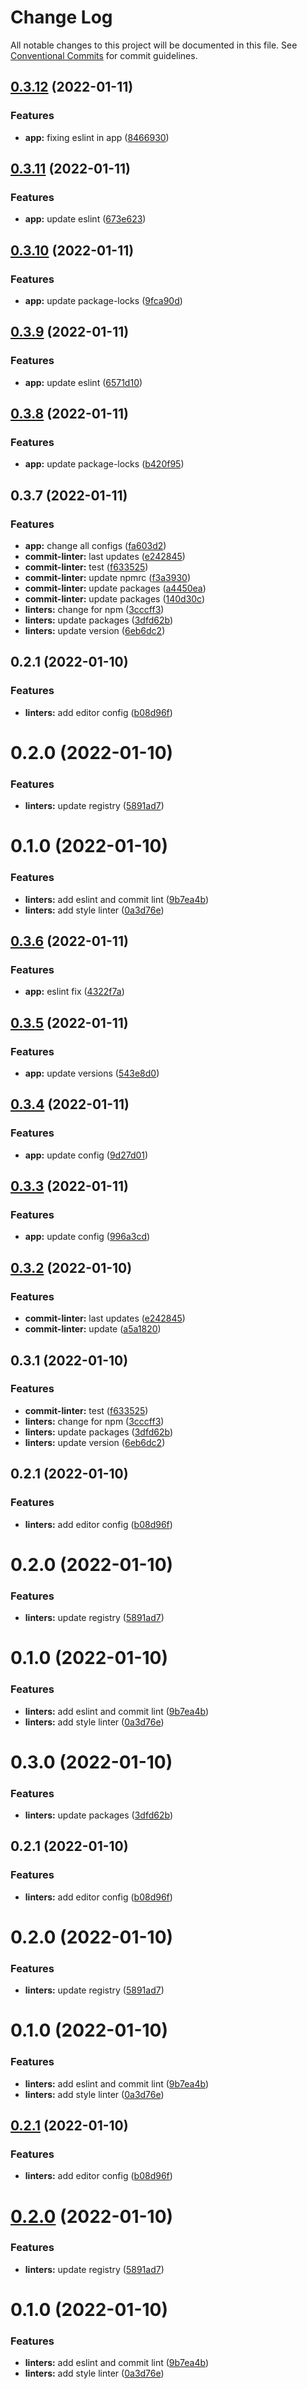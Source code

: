 # Change Log

All notable changes to this project will be documented in this file.
See [Conventional Commits](https://conventionalcommits.org) for commit guidelines.

## [0.3.12](https://github.com/furdzik/IF.Mizenboushi/compare/@furdzik/commitlint-config@0.3.11...@furdzik/commitlint-config@0.3.12) (2022-01-11)


### Features

* **app:** fixing eslint in app ([8466930](https://github.com/furdzik/IF.Mizenboushi/commit/84669304f12c8ecdeb99ac83574e9ce12276bf5c))





## [0.3.11](https://github.com/furdzik/IF.Mizenboushi/compare/@furdzik/commitlint-config@0.3.10...@furdzik/commitlint-config@0.3.11) (2022-01-11)


### Features

* **app:** update eslint ([673e623](https://github.com/furdzik/IF.Mizenboushi/commit/673e623632733d28b4d5a2ec66c5c51dfb1830f6))





## [0.3.10](https://github.com/furdzik/IF.Mizenboushi/compare/@furdzik/commitlint-config@0.3.9...@furdzik/commitlint-config@0.3.10) (2022-01-11)


### Features

* **app:** update package-locks ([9fca90d](https://github.com/furdzik/IF.Mizenboushi/commit/9fca90d104507d51a04e7d740746bd0466f63728))





## [0.3.9](https://github.com/furdzik/IF.Mizenboushi/compare/@furdzik/commitlint-config@0.3.8...@furdzik/commitlint-config@0.3.9) (2022-01-11)


### Features

* **app:** update eslint ([6571d10](https://github.com/furdzik/IF.Mizenboushi/commit/6571d10de5f84c26f8b56b8e2d0d84313a294bfc))





## [0.3.8](https://github.com/furdzik/IF.Mizenboushi/compare/@furdzik/commitlint-config@0.3.7...@furdzik/commitlint-config@0.3.8) (2022-01-11)


### Features

* **app:** update package-locks ([b420f95](https://github.com/furdzik/IF.Mizenboushi/commit/b420f9585575adea353584a662c4d7faf044ce21))





## 0.3.7 (2022-01-11)


### Features

* **app:** change all configs ([fa603d2](https://github.com/furdzik/IF.Mizenboushi/commit/fa603d2cc42307d1aa4d76052340f37fd32dd707))
* **commit-linter:** last updates ([e242845](https://github.com/furdzik/IF.Mizenboushi/commit/e2428451821af03be0143e7c830ee36c82e7f9f4))
* **commit-linter:** test ([f633525](https://github.com/furdzik/IF.Mizenboushi/commit/f63352588e9f9ab41efb0b6e15b8073935583115))
* **commit-linter:** update npmrc ([f3a3930](https://github.com/furdzik/IF.Mizenboushi/commit/f3a3930819f41f11653d0f26c7d8395858ec1a65))
* **commit-linter:** update packages ([a4450ea](https://github.com/furdzik/IF.Mizenboushi/commit/a4450ea5573776dbcb94d0e514d6a197c068379f))
* **commit-linter:** update packages ([140d30c](https://github.com/furdzik/IF.Mizenboushi/commit/140d30cac533d82b7dee34beec0b35ec7e4c8d61))
* **linters:** change for npm ([3cccff3](https://github.com/furdzik/IF.Mizenboushi/commit/3cccff355c2508aa50f07192aa8b6750d5bfefc6))
* **linters:** update packages ([3dfd62b](https://github.com/furdzik/IF.Mizenboushi/commit/3dfd62b583cb31502ff944f6e9f57210890b976b))
* **linters:** update version ([6eb6dc2](https://github.com/furdzik/IF.Mizenboushi/commit/6eb6dc21b97f63552a9265d10eda32524d62364e))



## 0.2.1 (2022-01-10)


### Features

* **linters:** add editor config ([b08d96f](https://github.com/furdzik/IF.Mizenboushi/commit/b08d96fa4078caf823ca4a3986756028ecc31909))



# 0.2.0 (2022-01-10)


### Features

* **linters:** update registry ([5891ad7](https://github.com/furdzik/IF.Mizenboushi/commit/5891ad73eb41d5784929b59e1ee3bd3f9ffc3041))



# 0.1.0 (2022-01-10)


### Features

* **linters:** add eslint and commit lint ([9b7ea4b](https://github.com/furdzik/IF.Mizenboushi/commit/9b7ea4b576a66e0ad294c1499f1e03bc7ae21acf))
* **linters:** add style linter ([0a3d76e](https://github.com/furdzik/IF.Mizenboushi/commit/0a3d76e5240dbee39c8537d4367c983dc40f6acf))





## [0.3.6](https://github.com/furdzik/IF.Mizenboushi/compare/@furdzik/commitlint@0.3.5...@furdzik/commitlint@0.3.6) (2022-01-11)


### Features

* **app:** eslint fix ([4322f7a](https://github.com/furdzik/IF.Mizenboushi/commit/4322f7af74aee41d8599f4686e159a264bf78529))





## [0.3.5](https://github.com/furdzik/IF.Mizenboushi/compare/@furdzik/commitlint@0.3.4...@furdzik/commitlint@0.3.5) (2022-01-11)


### Features

* **app:** update versions ([543e8d0](https://github.com/furdzik/IF.Mizenboushi/commit/543e8d006239c9cf398b419bfc173b371f883412))





## [0.3.4](https://github.com/furdzik/IF.Mizenboushi/compare/@furdzik/commitlint@0.3.3...@furdzik/commitlint@0.3.4) (2022-01-11)


### Features

* **app:** update config ([9d27d01](https://github.com/furdzik/IF.Mizenboushi/commit/9d27d0103c8a1daf9abdd3529f77b5158f599bad))





## [0.3.3](https://github.com/furdzik/IF.Mizenboushi/compare/@furdzik/commitlint@0.3.2...@furdzik/commitlint@0.3.3) (2022-01-11)


### Features

* **app:** update config ([996a3cd](https://github.com/furdzik/IF.Mizenboushi/commit/996a3cd645ced006f27934cfc12a79334e181caf))






## [0.3.2](https://github.com/furdzik/IF.Mizenboushi/compare/@furdzik/commitlint@0.3.1...@furdzik/commitlint@0.3.2) (2022-01-10)


### Features

* **commit-linter:** last updates ([e242845](https://github.com/furdzik/IF.Mizenboushi/commit/e2428451821af03be0143e7c830ee36c82e7f9f4))
* **commit-linter:** update ([a5a1820](https://github.com/furdzik/IF.Mizenboushi/commit/a5a182093a5db770fa4b4bf9af39f95f03aa046b))





## 0.3.1 (2022-01-10)


### Features

* **commit-linter:** test ([f633525](https://github.com/furdzik/IF.Mizenboushi/commit/f63352588e9f9ab41efb0b6e15b8073935583115))
* **linters:** change for npm ([3cccff3](https://github.com/furdzik/IF.Mizenboushi/commit/3cccff355c2508aa50f07192aa8b6750d5bfefc6))
* **linters:** update packages ([3dfd62b](https://github.com/furdzik/IF.Mizenboushi/commit/3dfd62b583cb31502ff944f6e9f57210890b976b))
* **linters:** update version ([6eb6dc2](https://github.com/furdzik/IF.Mizenboushi/commit/6eb6dc21b97f63552a9265d10eda32524d62364e))



## 0.2.1 (2022-01-10)


### Features

* **linters:** add editor config ([b08d96f](https://github.com/furdzik/IF.Mizenboushi/commit/b08d96fa4078caf823ca4a3986756028ecc31909))



# 0.2.0 (2022-01-10)


### Features

* **linters:** update registry ([5891ad7](https://github.com/furdzik/IF.Mizenboushi/commit/5891ad73eb41d5784929b59e1ee3bd3f9ffc3041))



# 0.1.0 (2022-01-10)


### Features

* **linters:** add eslint and commit lint ([9b7ea4b](https://github.com/furdzik/IF.Mizenboushi/commit/9b7ea4b576a66e0ad294c1499f1e03bc7ae21acf))
* **linters:** add style linter ([0a3d76e](https://github.com/furdzik/IF.Mizenboushi/commit/0a3d76e5240dbee39c8537d4367c983dc40f6acf))





# 0.3.0 (2022-01-10)


### Features

* **linters:** update packages ([3dfd62b](https://github.com/furdzik/IF.Mizenboushi/commit/3dfd62b583cb31502ff944f6e9f57210890b976b))



## 0.2.1 (2022-01-10)


### Features

* **linters:** add editor config ([b08d96f](https://github.com/furdzik/IF.Mizenboushi/commit/b08d96fa4078caf823ca4a3986756028ecc31909))



# 0.2.0 (2022-01-10)


### Features

* **linters:** update registry ([5891ad7](https://github.com/furdzik/IF.Mizenboushi/commit/5891ad73eb41d5784929b59e1ee3bd3f9ffc3041))



# 0.1.0 (2022-01-10)


### Features

* **linters:** add eslint and commit lint ([9b7ea4b](https://github.com/furdzik/IF.Mizenboushi/commit/9b7ea4b576a66e0ad294c1499f1e03bc7ae21acf))
* **linters:** add style linter ([0a3d76e](https://github.com/furdzik/IF.Mizenboushi/commit/0a3d76e5240dbee39c8537d4367c983dc40f6acf))





## [0.2.1](https://github.com/furdzik/IF.Mizenboushi/compare/v0.2.0...v0.2.1) (2022-01-10)


### Features

* **linters:** add editor config ([b08d96f](https://github.com/furdzik/IF.Mizenboushi/commit/b08d96fa4078caf823ca4a3986756028ecc31909))





# [0.2.0](https://github.com/furdzik/IF.Mizenboushi/compare/v0.1.0...v0.2.0) (2022-01-10)


### Features

* **linters:** update registry ([5891ad7](https://github.com/furdzik/IF.Mizenboushi/commit/5891ad73eb41d5784929b59e1ee3bd3f9ffc3041))





# 0.1.0 (2022-01-10)


### Features

* **linters:** add eslint and commit lint ([9b7ea4b](https://github.com/furdzik/IF.Mizenboushi/commit/9b7ea4b576a66e0ad294c1499f1e03bc7ae21acf))
* **linters:** add style linter ([0a3d76e](https://github.com/furdzik/IF.Mizenboushi/commit/0a3d76e5240dbee39c8537d4367c983dc40f6acf))
